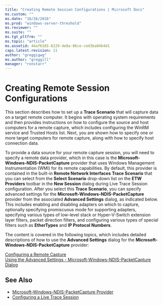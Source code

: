 ```yaml
---
title: "Creating Remote Session Configurations | Microsoft Docs"
ms.custom: ""
ms.date: "10/26/2016"
ms.prod: "windows-server-threshold"
ms.reviewer: ""
ms.suite: ""
ms.tgt_pltfrm: ""
ms.topic: "article"
ms.assetid: 44af6165-6229-4e8a-86ce-ced3ba04b4d1
caps.latest.revision: 11
author: "greggigwg"
ms.author: "greggill"
manager: "ronstarr"
---
```


# Creating Remote Session Configurations

This section describes how to set up a **Trace Scenario** that will capture data on a target remote computer. It begins with operating system requirements and then provides instructions on how to configure the source and host computers for a remote capture, which includes configuring the WinRM service and Trusted Hosts list.   Next, you are shown how to specify one or more target computers for remote capture, along with how to specify host connection data.  
  
 To provide a data source for your remote capture session, you will need to specify a remote data provider, which in this case is the **Microsoft-Windows-NDIS-PacketCapture** provider that uses Windows Management Instrumentation (WMI) for its remote capabilities. By default, this provider is contained in the built-in **Remote Network Interfaces** **Trace Scenario** that you can select from the **Select Scenario** drop-down list on the **ETW Providers** toolbar in the **New Session** dialog during Live Trace Session configuration. After you select this **Trace Scenario**, you can specify advanced settings for the **Microsoft-Windows-NDIS-PacketCapture** provider from the associated **Advanced Settings** dialog, as indicated below. This includes enabling and disabling adapters on which to capture, optionally specifying promiscuous mode for supporting adapters, specifying various types of low-level stack or Hyper-V-Switch extension layer filters, packet direction filters, and configuring various types of special filters such as **EtherTypes** and **IP Protocol Numbers**.  
  
 The content is covered in the following topics, which includes detailed descriptions of how to use the **Advanced Settings** dialog for the **Microsoft-Windows-NDIS-PacketCapture** provider:  
  
 [Configuring a Remote Capture](configuring-a-remote-capture.md)   
 [Using the Advanced Settings - Microsoft-Windows-NDIS-PacketCapture Dialog](using-the-advanced-settings-microsoft-windows-ndis-packetcapture-dialog.md)  
  
## See Also  

- [Microsoft-Windows-NDIS-PacketCapture Provider](microsoft-windows-ndis-packetcapture-provider.md)   
- [Configuring a Live Trace Session](configuring-a-live-trace-session.md)